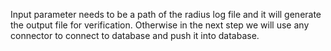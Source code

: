 Input parameter needs to be a path of the radius log file and it will generate the output file for verification.
Otherwise in the next step we will use any connector to connect to database and push it into database.
